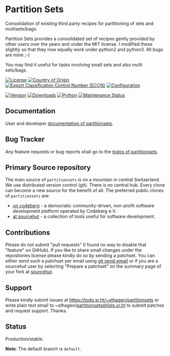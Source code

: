 # Partition Sets

Consolidation of existing third party recipes for partitioning of sets and multisets/bags.

Partition Sets provides a consolidated set of recipes gently provided by other
users over the years and under the MIT license. I modified these slightly so
that they now equally work under python2 and python3. All bugs are mine ;-)

You may find it useful for tasks involving small sets and also multi sets/bags.

[![License](https://git.sr.ht/~sthagen/partitionsets/blob/default/docs/badges/license-spdx-mit.svg)](https://git.sr.ht/~sthagen/partitionsets/tree/default/item/LICENSE)
[![Country of Origin](https://git.sr.ht/~sthagen/partitionsets/blob/default/docs/badges/country-of-origin-name-switzerland-neutral.svg)](https://git.sr.ht/~sthagen/partitionsets/tree/default/item/COUNTRY-OF-ORIGIN)
[![Export Classification Control Number (ECCN)](https://git.sr.ht/~sthagen/partitionsets/blob/default/docs/badges/export-control-classification-number_eccn-ear99-neutral.svg)](https://git.sr.ht/~sthagen/partitionsets/tree/default/item/EXPORT-CONTROL-CLASSIFICATION-NUMBER)
[![Configuration](https://git.sr.ht/~sthagen/partitionsets/blob/default/docs/badges/configuration-sbom.svg)](https://git.sr.ht/~sthagen/partitionsets/tree/default/item/docs/third-party/README.md)

[![Version](https://git.sr.ht/~sthagen/partitionsets/blob/default/docs/badges/latest-release.svg)](https://pypi.python.org/pypi/partitionsets/)
[![Downloads](https://git.sr.ht/~sthagen/partitionsets/blob/default/docs/badges/downloads-per-month.svg)](https://pepy.tech/project/partitionsets)
[![Python](https://git.sr.ht/~sthagen/partitionsets/blob/default/docs/badges/python-versions.svg)](https://pypi.python.org/pypi/partitionsets/)
[![Maintenance Status](https://git.sr.ht/~sthagen/partitionsets/blob/default/docs/badges/commits-per-year.svg)](https://git.sr.ht/~sthagen/partitionsets/log)

## Documentation

User and developer [documentation of partitionsets](https://codes.dilettant.life/docs/partitionsets).

## Bug Tracker

Any feature requests or bug reports shall go to the [todos of partitionsets](https://todo.sr.ht/~sthagen/partitionsets).

## Primary Source repository

The main source of `partitionsets` is on a mountain in central Switzerland.
We use distributed version control (git).
There is no central hub.
Every clone can become a new source for the benefit of all.
The preferred public clones of `partitionsets` are:

* [on codeberg](https://codeberg.org/sthagen/partitionsets) - a democratic community-driven, non-profit software development platform operated by Codeberg e.V.
* [at sourcehut](https://git.sr.ht/~sthagen/partitionsets) - a collection of tools useful for software development.

## Contributions

Please do not submit "pull requests" (I found no way to disable that "feature" on GitHub).
If you like to share small changes under the repositories license please kindly do so by sending a patchset.
You can either send such a patchset per email using [git send-email](https://git-send-email.io) or 
if you are a sourcehut user by selecting "Prepare a patchset" on the summary page of your fork at [sourcehut](https://git.sr.ht/).

## Support

Please kindly submit issues at https://todo.sr.ht/~sthagen/partitionsets or write plain text email to ~sthagen/partitionsets@lists.sr.ht to submit patches and request support. Thanks.

## Status

Production/stable.

**Note**: The default branch is `default`.
